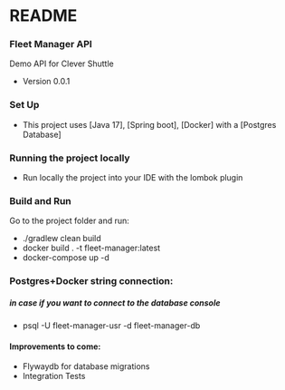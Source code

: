 # README #

### Fleet Manager API ###

Demo API for Clever Shuttle

* Version 0.0.1

### Set Up ###
* This project uses [Java 17], [Spring boot], [Docker] with a [Postgres Database]

### Running the project locally ###
* Run locally the project into your IDE with the lombok plugin

### Build and Run ###
Go to the project folder and run:
* ./gradlew clean build
* docker build . -t fleet-manager:latest
* docker-compose up -d

### Postgres+Docker string connection: ###
##### in case if you want to connect to the database console #####
* psql -U fleet-manager-usr -d fleet-manager-db

#### Improvements to come: ####
* Flywaydb for database migrations
* Integration Tests
